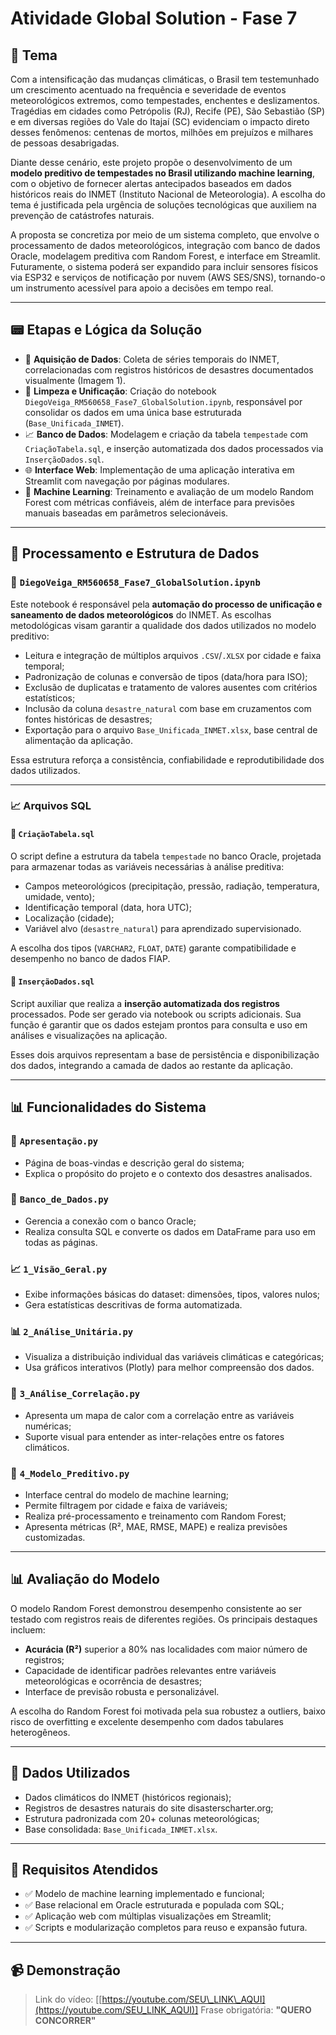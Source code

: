 # Atividade Global Solution - Fase 7

##  🎯 Tema

Com a intensificação das mudanças climáticas, o Brasil tem testemunhado um crescimento acentuado na frequência e severidade de eventos meteorológicos extremos, como tempestades, enchentes e deslizamentos. Tragédias em cidades como Petrópolis (RJ), Recife (PE), São Sebastião (SP) e em diversas regiões do Vale do Itajaí (SC) evidenciam o impacto direto desses fenômenos: centenas de mortos, milhões em prejuízos e milhares de pessoas desabrigadas.

Diante desse cenário, este projeto propõe o desenvolvimento de um **modelo preditivo de tempestades no Brasil utilizando machine learning**, com o objetivo de fornecer alertas antecipados baseados em dados históricos reais do INMET (Instituto Nacional de Meteorologia). A escolha do tema é justificada pela urgência de soluções tecnológicas que auxiliem na prevenção de catástrofes naturais.

A proposta se concretiza por meio de um sistema completo, que envolve o processamento de dados meteorológicos, integração com banco de dados Oracle, modelagem preditiva com Random Forest, e interface em Streamlit. Futuramente, o sistema poderá ser expandido para incluir sensores físicos via ESP32 e serviços de notificação por nuvem (AWS SES/SNS), tornando-o um instrumento acessível para apoio a decisões em tempo real.

---

## 📟 Etapas e Lógica da Solução

* 📅 **Aquisição de Dados**: Coleta de séries temporais do INMET, correlacionadas com registros históricos de desastres documentados visualmente (Imagem 1).
* 🧹 **Limpeza e Unificação**: Criação do notebook `DiegoVeiga_RM560658_Fase7_GlobalSolution.ipynb`, responsável por consolidar os dados em uma única base estruturada (`Base_Unificada_INMET`).
* 📈 **Banco de Dados**: Modelagem e criação da tabela `tempestade` com `CriaçãoTabela.sql`, e inserção automatizada dos dados processados via `InserçãoDados.sql`.
* 🌐 **Interface Web**: Implementação de uma aplicação interativa em Streamlit com navegação por páginas modulares.
* 🤖 **Machine Learning**: Treinamento e avaliação de um modelo Random Forest com métricas confiáveis, além de interface para previsões manuais baseadas em parâmetros selecionáveis.

---

## 🧹 Processamento e Estrutura de Dados

### 📌 `DiegoVeiga_RM560658_Fase7_GlobalSolution.ipynb`

Este notebook é responsável pela **automação do processo de unificação e saneamento de dados meteorológicos** do INMET. As escolhas metodológicas visam garantir a qualidade dos dados utilizados no modelo preditivo:

* Leitura e integração de múltiplos arquivos `.CSV`/`.XLSX` por cidade e faixa temporal;
* Padronização de colunas e conversão de tipos (data/hora para ISO);
* Exclusão de duplicatas e tratamento de valores ausentes com critérios estatísticos;
* Inclusão da coluna `desastre_natural` com base em cruzamentos com fontes históricas de desastres;
* Exportação para o arquivo `Base_Unificada_INMET.xlsx`, base central de alimentação da aplicação.

Essa estrutura reforça a consistência, confiabilidade e reprodutibilidade dos dados utilizados.

---

### 📈 Arquivos SQL

#### 🧱 `CriaçãoTabela.sql`

O script define a estrutura da tabela `tempestade` no banco Oracle, projetada para armazenar todas as variáveis necessárias à análise preditiva:

* Campos meteorológicos (precipitação, pressão, radiação, temperatura, umidade, vento);
* Identificação temporal (data, hora UTC);
* Localização (cidade);
* Variável alvo (`desastre_natural`) para aprendizado supervisionado.

A escolha dos tipos (`VARCHAR2`, `FLOAT`, `DATE`) garante compatibilidade e desempenho no banco de dados FIAP.

#### 📄 `InserçãoDados.sql`

Script auxiliar que realiza a **inserção automatizada dos registros** processados. Pode ser gerado via notebook ou scripts adicionais. Sua função é garantir que os dados estejam prontos para consulta e uso em análises e visualizações na aplicação.

Esses dois arquivos representam a base de persistência e disponibilização dos dados, integrando a camada de dados ao restante da aplicação.

---

## 📊 Funcionalidades do Sistema

### 🧝 `Apresentação.py`

* Página de boas-vindas e descrição geral do sistema;
* Explica o propósito do projeto e o contexto dos desastres analisados.

### 📃 `Banco_de_Dados.py`

* Gerencia a conexão com o banco Oracle;
* Realiza consulta SQL e converte os dados em DataFrame para uso em todas as páginas.

### 📈 `1_Visão_Geral.py`

* Exibe informações básicas do dataset: dimensões, tipos, valores nulos;
* Gera estatísticas descritivas de forma automatizada.

### 📊 `2_Análise_Unitária.py`

* Visualiza a distribuição individual das variáveis climáticas e categóricas;
* Usa gráficos interativos (Plotly) para melhor compreensão dos dados.

### 🔗 `3_Análise_Correlação.py`

* Apresenta um mapa de calor com a correlação entre as variáveis numéricas;
* Suporte visual para entender as inter-relações entre os fatores climáticos.

### 🤖 `4_Modelo_Preditivo.py`

* Interface central do modelo de machine learning;
* Permite filtragem por cidade e faixa de variáveis;
* Realiza pré-processamento e treinamento com Random Forest;
* Apresenta métricas (R², MAE, RMSE, MAPE) e realiza previsões customizadas.

---

## 📊 Avaliação do Modelo

O modelo Random Forest demonstrou desempenho consistente ao ser testado com registros reais de diferentes regiões. Os principais destaques incluem:

* **Acurácia (R²)** superior a 80% nas localidades com maior número de registros;
* Capacidade de identificar padrões relevantes entre variáveis meteorológicas e ocorrência de desastres;
* Interface de previsão robusta e personalizável.

A escolha do Random Forest foi motivada pela sua robustez a outliers, baixo risco de overfitting e excelente desempenho com dados tabulares heterogêneos.

---

## 📅 Dados Utilizados

* Dados climáticos do INMET (históricos regionais);
* Registros de desastres naturais do site disasterscharter.org;
* Estrutura padronizada com 20+ colunas meteorológicas;
* Base consolidada: `Base_Unificada_INMET.xlsx`.

---

## 🔗 Requisitos Atendidos

* ✅ Modelo de machine learning implementado e funcional;
* ✅ Base relacional em Oracle estruturada e populada com SQL;
* ✅ Aplicação web com múltiplas visualizações em Streamlit;
* ✅ Scripts e modularização completos para reuso e expansão futura.

---

## 📹 Demonstração

> Link do vídeo: \[[https://youtube.com/SEU\_LINK\_AQUI](https://youtube.com/SEU_LINK_AQUI)]
> Frase obrigatória: **"QUERO CONCORRER"**
